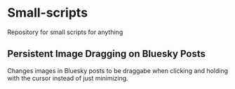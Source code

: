 # Small-scripts
Repository for small scripts for anything

## Persistent Image Dragging on Bluesky Posts
Changes images in Bluesky posts to be draggabe when clicking and holding with the cursor instead of just minimizing.
